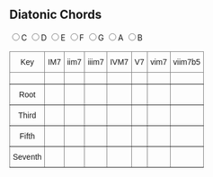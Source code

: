 ## Diatonic Chords

<div>
  <label><input type="radio" name="key" value="C" id="radioC">C</label>
  <label><input type="radio" name="key" value="D" id="radioD">D</label>
  <label><input type="radio" name="key" value="E" id="radioE">E</label>
  <label><input type="radio" name="key" value="F" id="radioF">F</label>
  <label><input type="radio" name="key" value="G" id="radioG">G</label>
  <label><input type="radio" name="key" value="A" id="radioA">A</label>
  <label><input type="radio" name="key" value="B" id="radioB">B</label>
</div>

<style type="text/css">
.tg  {border-collapse:collapse;border-spacing:0;}
.tg td{border-color:black;border-style:solid;border-width:1px;font-family:Arial, sans-serif;font-size:14px;
  overflow:hidden;padding:10px 5px;word-break:normal;}
.tg th{border-color:black;border-style:solid;border-width:1px;font-family:Arial, sans-serif;font-size:14px;
  font-weight:normal;overflow:hidden;padding:10px 5px;word-break:normal;}
.tg .tg-c3ow{border-color:inherit;text-align:center;vertical-align:top}
</style>

<table class="tg" id="targetTable">
<thead>
  <tr>
    <th class="tg-c3ow">Key</th>
    <th class="tg-c3ow">IM7</th>
    <th class="tg-c3ow">iim7</th>
    <th class="tg-c3ow">iiim7</th>
    <th class="tg-c3ow">IVM7</th>
    <th class="tg-c3ow">V7</th>
    <th class="tg-c3ow">vim7</th>
    <th class="tg-c3ow">viim7b5</th>
  </tr>
</thead>
<tbody>
  <tr>
    <td class="tg-c3ow"></td>
    <td class="tg-c3ow"></td>
    <td class="tg-c3ow"></td>
    <td class="tg-c3ow"></td>
    <td class="tg-c3ow"></td>
    <td class="tg-c3ow"></td>
    <td class="tg-c3ow"></td>
    <td class="tg-c3ow"></td>
  </tr>
  <tr>
    <td class="tg-c3ow">Root</td>
    <td class="tg-c3ow"></td>
    <td class="tg-c3ow"></td>
    <td class="tg-c3ow"></td>
    <td class="tg-c3ow"></td>
    <td class="tg-c3ow"></td>
    <td class="tg-c3ow"></td>
    <td class="tg-c3ow"></td>
  </tr>
  <tr>
    <td class="tg-c3ow">Third</td>
    <td class="tg-c3ow"></td>
    <td class="tg-c3ow"></td>
    <td class="tg-c3ow"></td>
    <td class="tg-c3ow"></td>
    <td class="tg-c3ow"></td>
    <td class="tg-c3ow"></td>
    <td class="tg-c3ow"></td>
  </tr>
  <tr>
    <td class="tg-c3ow">Fifth</td>
    <td class="tg-c3ow"></td>
    <td class="tg-c3ow"></td>
    <td class="tg-c3ow"></td>
    <td class="tg-c3ow"></td>
    <td class="tg-c3ow"></td>
    <td class="tg-c3ow"></td>
    <td class="tg-c3ow"></td>
  </tr>
  <tr>
    <td class="tg-c3ow">Seventh</td>
    <td class="tg-c3ow"></td>
    <td class="tg-c3ow"></td>
    <td class="tg-c3ow"></td>
    <td class="tg-c3ow"></td>
    <td class="tg-c3ow"></td>
    <td class="tg-c3ow"></td>
    <td class="tg-c3ow"></td>
  </tr>
</tbody>
</table>

<script type="text/javascript">
  function valueChange(event){
    console.log('選択されているのは ' + event.currentTarget.value + ' です');
    this.table.rows[1].cells[0].innerHTML = event.currentTarget.value;
  }

  let table = document.getElementById('targetTable');
  console.log('table ' + table);

  let radioC = document.getElementById('radioC');
  radioC.checked = true;
  radioC.addEventListener('change', {table: table, handleEvent: valueChange});

  let radioD = document.getElementById('radioD');
  radioD.addEventListener('change', {table: table, handleEvent: valueChange}));

  let radioE = document.getElementById('radioE');
  radioE.addEventListener('change', {table: table, handleEvent: valueChange}));

  let radioF = document.getElementById('radioF');
  radioF.addEventListener('change', {table: table, handleEvent: valueChange}));

  let radioG = document.getElementById('radioG');
  radioG.addEventListener('change', {table: table, handleEvent: valueChange}));

  let radioA = document.getElementById('radioA');
  radioA.addEventListener('change', {table: table, handleEvent: valueChange}));

  let radioB = document.getElementById('radioB');
  radioB.addEventListener('change', {table: table, handleEvent: valueChange}));
</script>
